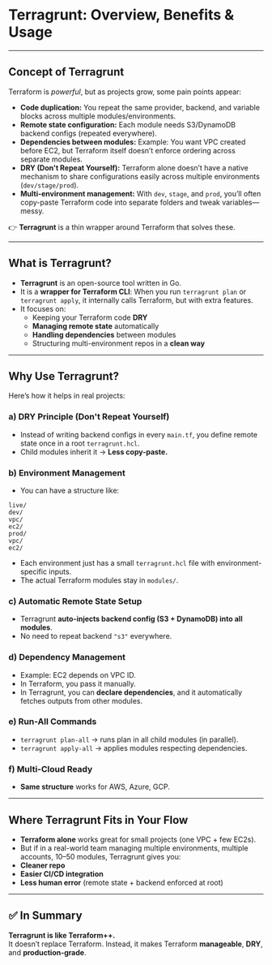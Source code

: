 # Terragrunt: Overview, Benefits & Usage

---

## Concept of Terragrunt

Terraform is *powerful*, but as projects grow, some pain points appear:

- **Code duplication:** You repeat the same provider, backend, and variable blocks across multiple modules/environments.
- **Remote state configuration:** Each module needs S3/DynamoDB backend configs (repeated everywhere).
- **Dependencies between modules:** Example: You want VPC created before EC2, but Terraform itself doesn’t enforce ordering across separate modules.
- **DRY (Don't Repeat Yourself):** Terraform alone doesn’t have a native mechanism to share configurations easily across multiple environments (`dev/stage/prod`).
- **Multi-environment management:** With `dev`, `stage`, and `prod`, you’ll often copy-paste Terraform code into separate folders and tweak variables—messy.

👉 **Terragrunt** is a thin wrapper around Terraform that solves these.

---

## What is Terragrunt?

- **Terragrunt** is an open-source tool written in Go.
- It is a **wrapper for Terraform CLI**: When you run `terragrunt plan` or `terragrunt apply`, it internally calls Terraform, but with extra features.
- It focuses on:
  - Keeping your Terraform code **DRY**
  - **Managing remote state** automatically
  - **Handling dependencies** between modules
  - Structuring multi-environment repos in a **clean way**

---

## Why Use Terragrunt?

Here’s how it helps in real projects:

### a) DRY Principle (Don't Repeat Yourself)
- Instead of writing backend configs in every `main.tf`, you define remote state once in a root `terragrunt.hcl`.
- Child modules inherit it → **Less copy-paste.**

### b) Environment Management
- You can have a structure like:

```
live/
dev/
vpc/
ec2/
prod/
vpc/
ec2/
```

- Each environment just has a small `terragrunt.hcl` file with environment-specific inputs.
- The actual Terraform modules stay in `modules/`.

### c) Automatic Remote State Setup
- Terragrunt **auto-injects backend config (S3 + DynamoDB) into all modules**.
- No need to repeat backend `"s3"` everywhere.

### d) Dependency Management
- Example: EC2 depends on VPC ID.
- In Terraform, you pass it manually.
- In Terragrunt, you can **declare dependencies**, and it automatically fetches outputs from other modules.

### e) Run-All Commands
- `terragrunt plan-all` → runs plan in all child modules (in parallel).
- `terragrunt apply-all` → applies modules respecting dependencies.

### f) Multi-Cloud Ready
- **Same structure** works for AWS, Azure, GCP.

---

## Where Terragrunt Fits in Your Flow

- **Terraform alone** works great for small projects (one VPC + few EC2s).
- But if in a real-world team managing multiple environments, multiple accounts, 10–50 modules, Terragrunt gives you:
- **Cleaner repo**
- **Easier CI/CD integration**
- **Less human error** (remote state + backend enforced at root)

---

## ✅ In Summary

**Terragrunt is like Terraform++.**  
It doesn’t replace Terraform. Instead, it makes Terraform **manageable**, **DRY**, and **production-grade**.
